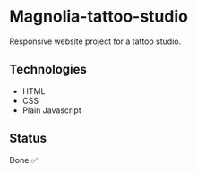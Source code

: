# Magnolia-tattoo-studio

Responsive website project for a tattoo studio. 

## Technologies
* HTML
* CSS
* Plain Javascript

## Status
Done ✅
